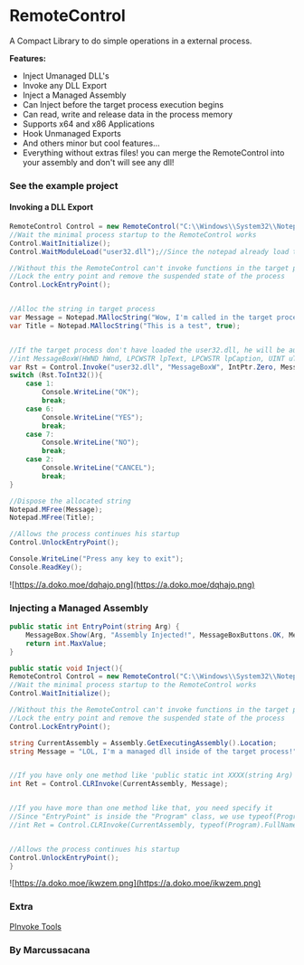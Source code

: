 
# RemoteControl

A Compact Library to do simple operations in a external process.

**Features:**
- Inject Umanaged DLL's
- Invoke any DLL Export
- Inject a Managed Assembly
- Can Inject before the target process execution begins
- Can read, write and release data in the process memory
- Supports x64 and x86 Applications
- Hook Unmanaged Exports
- And others minor but cool features...
- Everything without extras files! you can merge the RemoteControl into your assembly and don't will see any dll!

### See the example project

#### Invoking a DLL Export
```csharp
RemoteControl Control = new RemoteControl("C:\\Windows\\System32\\Notepad.exe", out Process Notepad);
//Wait the minimal process startup to the RemoteControl works
Control.WaitInitialize();
Control.WaitModuleLoad("user32.dll");//Since the notepad already load this dll, it's better wait it.

//Without this the RemoteControl can't invoke functions in the target process
//Lock the entry point and remove the suspended state of the process 
Control.LockEntryPoint();


//Alloc the string in target process
var Message = Notepad.MAllocString("Wow, I'm called in the target process from the Example!", true);
var Title = Notepad.MAllocString("This is a test", true);


//If the target process don't have loaded the user32.dll, he will be automatically loaded!
//int MessageBoxW(HWND hWnd, LPCWSTR lpText, LPCWSTR lpCaption, UINT uType);
var Rst = Control.Invoke("user32.dll", "MessageBoxW", IntPtr.Zero, Message, Title, new IntPtr(0x20 | 0x04));//0x20 = MB_ICONQUESTION, 0x04 = MB_YESNO
switch (Rst.ToInt32()){
	case 1:
		Console.WriteLine("OK");
		break;
	case 6:
		Console.WriteLine("YES");
		break;
	case 7:
		Console.WriteLine("NO");
		break;
	case 2:
		Console.WriteLine("CANCEL");
		break;
}

//Dispose the allocated string
Notepad.MFree(Message);
Notepad.MFree(Title);

//Allows the process continues his startup
Control.UnlockEntryPoint();

Console.WriteLine("Press any key to exit");
Console.ReadKey();
```
![https://a.doko.moe/dqhajo.png](https://a.doko.moe/dqhajo.png)
### Injecting a Managed Assembly
```csharp
public static int EntryPoint(string Arg) {
	MessageBox.Show(Arg, "Assembly Injected!", MessageBoxButtons.OK, MessageBoxIcon.Information);
	return int.MaxValue;
}

public static void Inject(){
RemoteControl Control = new RemoteControl("C:\\Windows\\System32\\Notepad.exe", out Process Notepad);
//Wait the minimal process startup to the RemoteControl works
Control.WaitInitialize();

//Without this the RemoteControl can't invoke functions in the target process
//Lock the entry point and remove the suspended state of the process 
Control.LockEntryPoint();

string CurrentAssembly = Assembly.GetExecutingAssembly().Location;
string Message = "LOL, I'm a managed dll inside of the target process!";


//If you have only one method like 'public static int XXXX(string Arg)' you don't need give the Injection EntryPoint
int Ret = Control.CLRInvoke(CurrentAssembly, Message);


//If you have more than one method like that, you need specify it
//Since "EntryPoint" is inside the "Program" class, we use typeof(Program).FullName
//int Ret = Control.CLRInvoke(CurrentAssembly, typeof(Program).FullName, "EntryPoint", Message);


//Allows the process continues his startup
Control.UnlockEntryPoint();
}
```
![https://a.doko.moe/ikwzem.png](https://a.doko.moe/ikwzem.png)

### Extra

[PInvoke Tools](https://github.com/dahall/Vanara)


### By Marcussacana
